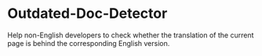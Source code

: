 # Outdated-Doc-Detector
Help non-English developers to check whether the translation of the current page is behind the corresponding English version.
